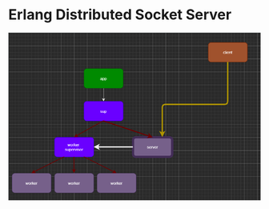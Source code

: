 Erlang Distributed Socket Server
=====

![Components](https://github.com/sanzor/EDSS/blob/master/docs/pic.PNG)
